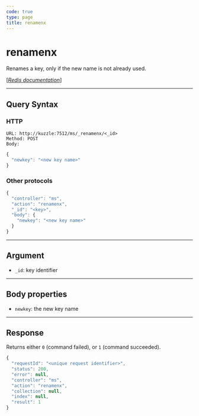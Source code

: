 ```yaml
---
code: true
type: page
title: renamenx
---
```


# renamenx



Renames a key, only if the new name is not already used.

[[_Redis documentation_]](https://redis.io/commands/renamenx)

---

## Query Syntax

### HTTP

```http
URL: http://kuzzle:7512/ms/_renamenx/<_id>
Method: POST
Body:
```

```js
{
  "newkey": "<new key name>"
}
```

### Other protocols

```js
{
  "controller": "ms",
  "action": "renamenx",
  "_id": "<key>",
  "body": {
    "newkey": "<new key name>"
  }
}
```

---

## Argument

- `_id`: key identifier

---

## Body properties

- `newkey`: the new key name

---

## Response

Returns either `0` (command failed), or `1` (command succeeded).

```javascript
{
  "requestId": "<unique request identifier>",
  "status": 200,
  "error": null,
  "controller": "ms",
  "action": "renamenx",
  "collection": null,
  "index": null,
  "result": 1
}
```
